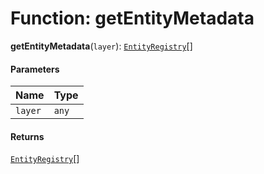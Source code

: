 # Function: getEntityMetadata

**getEntityMetadata**(`layer`): [`EntityRegistry`](/en/auto-docs/playground-react/interfaces/EntityRegistry.md)\[]

#### Parameters

| Name | Type |
| :------ | :------ |
| `layer` | `any` |

#### Returns

[`EntityRegistry`](/en/auto-docs/playground-react/interfaces/EntityRegistry.md)\[]
